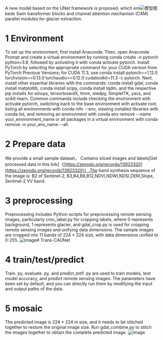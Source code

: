 
A new model based on the UNet framework is proposed, which em![模型图](https://github.com/user-attachments/assets/c35ca8ee-c54c-4ab9-9bee-48aacf881bb0)
beds Swin transformer blocks and channel attention mechanism (CAM) parallel modules for glacier extraction.

# 1 Environment 
To set up the environment, first install Anaconda. 
Then, open Anaconda Prompt and create a virtual environment by running conda create -n pytorch python=3.8, followed by activating it with conda activate pytorch.
 Install PyTorch by selecting the appropriate command for your CUDA version from PyTorch Previous Versions; for CUDA 11.3, use conda install pytorch==1.12.0 torchvision==0.13.0 torchaudio==0.12.0 cudatoolkit=11.3 -c pytorch. 
Next, install other essential libraries with the commands: conda install gdal, conda install matplotlib, conda install scipy, conda install tqdm, and the respective pip installs for einops, tensorboardX, timm, medpy, SimpleITK, yacs, and scikit-learn. 
Common commands include checking the environment with activate pytorch, switching back to the base environment with activate root, listing all environments with conda info --env, viewing installed libraries with conda list,
 and removing an environment with conda env remove --name your_environment_name or all packages in a virtual environment with conda remove -n your_env_name --all.

 # 2 Prepare data
We provide a small sample dataset， Contains sliced images and labels[Get processed data in this link]（[https://zenodo.org/records/13923320](https://zenodo.org/records/13923320)）.The band synthesis sequence of the image is: B2 of Sentinel-2, B3,B4,B8,B12,NDVI,NDWI,NDSI,DEM,Slope, Sentinel-2 VV band.

# 3 preprocessing
Preprocessing includes Python scripts for preprocessing remote sensing images, particularly croc_label.py for cropping labels, where 0 represents background, 1 represents glacier, and gdal_crop.py is used for cropping remote sensing images and unifying data dimensions. The sample images are cropped into 11 bands of 224 * 224 size, with data dimensions unified to 0-255.
![image](https://github.com/user-attachments/assets/5f034d5c-5f69-4c0c-9259-c3c663b2603c)# Trans-CAUNet
# 4 train/test/predict
Train. py, evaluate. py, and predict_totif. py are used to train models, test model accuracy, and predict remote sensing images. The parameters have been set by default, and you can directly run them by modifying the input and output paths of the data.

# 5 mosaic
The predicted image is 224 * 224 in size, and it needs to be stitched together to restore the original image size. Run gdal_combine.py to stitch the images together to obtain the complete predicted image.
![image](https://github.com/user-attachments/assets/b520da98-657c-47df-913a-5c702af296be)

